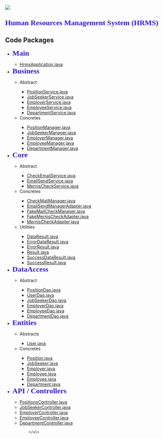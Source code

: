<img src="https://r.resimlink.com/3tyD.png"></img> 

<h2><font face="tahoma" size="5" color="#361ad6"> Human Resources Management System (HRMS) </font></h2>

<h2>Code Packages</h2>

<ul>
    <li><b><font face="tahoma" size="5" color="#361ad6"> Main </font></b></li>
        <ul>
            <li><a  target=”#361ad6” href='https://github.com/tubaaktas/HRMS/blob/master/src/main/java/kodlamaio/hrms/HrmsApplication.java'> HrmsApplication.java </a></li>
        </ul>
    <li><b><font face="tahoma" size="5" color="#361ad6"> Business </font></b></li>
        <ul>
            <li>Abstract</li>
                <ul>
                    <li><a target=”#361ad6” href="https://github.com/tubaaktas/HRMS/blob/master/src/main/java/kodlamaio/hrms/business/abstracts/PositionService.java">PositionService.java</a></li>
                    <li><a target=”#361ad6” href="https://github.com/tubaaktas/HRMS/blob/master/src/main/java/kodlamaio/hrms/business/abstracts/JobSeekerService.java">JobSeekerService.java</a></li>
                    <li><a target=”#361ad6” href="https://github.com/tubaaktas/HRMS/blob/master/src/main/java/kodlamaio/hrms/business/abstracts/EmployerService.java">EmployerService.java</a></li>
                    <li><a target=”#361ad6” href="https://github.com/tubaaktas/HRMS/blob/master/src/main/java/kodlamaio/hrms/business/abstracts/EmployeeService.java">EmployeeService.java</a></li>
                    <li><a target=”#361ad6” href="https://github.com/tubaaktas/HRMS/blob/master/src/main/java/kodlamaio/hrms/business/abstracts/DepartmentService.java">DepartmentService.java</a></li>
                </ul>
            <li>Concretes</li>
                <ul>
                    <li><a target=”#361ad6” href="https://github.com/tubaaktas/HRMS/blob/master/src/main/java/kodlamaio/hrms/business/concretes/PositionManager.java">PositionManager.java</a></li>
                    <li><a target=”#361ad6” href="https://github.com/tubaaktas/HRMS/blob/master/src/main/java/kodlamaio/hrms/business/concretes/JobSeekerManager.java">JobSeekerManager.java</a></li>
                    <li><a target=”#361ad6” href="https://github.com/tubaaktas/HRMS/blob/master/src/main/java/kodlamaio/hrms/business/concretes/EmployerManager.java">EmployerManager.java</a></li>
                    <li><a target=”#361ad6” href="https://github.com/tubaaktas/HRMS/blob/master/src/main/java/kodlamaio/hrms/business/concretes/EmployeeManager.java">EmployeeManager.java</a></li>
                    <li><a target=”#361ad6” href="https://github.com/tubaaktas/HRMS/blob/master/src/main/java/kodlamaio/hrms/business/concretes/DepartmentManager.java">DepartmentManager.java</a></li>
                </ul>
        </ul>
    <li><b><font face="tahoma" size="5" color="#361ad6"> Core </font></b></li>
    <ul>
        <li>Abstract</li>
        <ul>
            <li><a target=”#361ad6” href="https://github.com/tubaaktas/HRMS/blob/master/src/main/java/kodlamaio/hrms/core/abstracts/CheckEmailService.java">CheckEmailService.java</a></li>
            <li><a target=”#361ad6” href="https://github.com/tubaaktas/HRMS/blob/master/src/main/java/kodlamaio/hrms/core/abstracts/EmailSendService.java">EmailSendService.java</a></li>
            <li><a target=”#361ad6” href="https://github.com/tubaaktas/HRMS/blob/master/src/main/java/kodlamaio/hrms/core/abstracts/MernisCheckService.java">MernisCheckService.java</a></li>
        </ul>
        <li>Concretes</li>
        <ul>
            <li><a target=”#361ad6” href="https://github.com/tubaaktas/HRMS/blob/master/src/main/java/kodlamaio/hrms/core/concretes/CheckMailManager.java">CheckMailManager.java</a></li>
            <li><a target=”#361ad6” href="https://github.com/tubaaktas/HRMS/blob/master/src/main/java/kodlamaio/hrms/core/concretes/EmailSendManagerAdapter.java">EmailSendManagerAdapter.java</a></li>
            <li><a target=”#361ad6” href="https://github.com/tubaaktas/HRMS/blob/master/src/main/java/kodlamaio/hrms/core/concretes/FakeMailCheckManager.java">FakeMailCheckManager.java</a></li>
            <li><a target=”#361ad6” href="https://github.com/tubaaktas/HRMS/blob/master/src/main/java/kodlamaio/hrms/core/concretes/FakeMernisCheckAdapter.java">FakeMernisCheckAdapter.java</a></li>
            <li><a target=”#361ad6” href="https://github.com/tubaaktas/HRMS/blob/master/src/main/java/kodlamaio/hrms/core/concretes/MernisCheckAdapter.java">MernisCheckAdapter.java</a></li>
        </ul>
        <li>Utilities</li>
        <ul>
            <li><a target=”#361ad6” href="https://github.com/tubaaktas/HRMS/blob/master/src/main/java/kodlamaio/hrms/core/utilities/DataResult.java">DataResult.java</a></li>
            <li><a target=”#361ad6” href="https://github.com/tubaaktas/HRMS/blob/master/src/main/java/kodlamaio/hrms/core/utilities/ErrorDataResult.java">ErrorDataResult.java</a></li>
            <li><a target=”#361ad6” href="https://github.com/tubaaktas/HRMS/blob/master/src/main/java/kodlamaio/hrms/core/utilities/ErrorResult.java">ErrorResult.java</a></li>
            <li><a target=”#361ad6” href="https://github.com/tubaaktas/HRMS/blob/master/src/main/java/kodlamaio/hrms/core/utilities/Result.java">Result.java</a></li>
            <li><a target=”#361ad6” href="https://github.com/tubaaktas/HRMS/blob/master/src/main/java/kodlamaio/hrms/core/utilities/SuccessDataResult.java">SuccessDataResult.java</a></li>
            <li><a target=”#361ad6” href="https://github.com/tubaaktas/HRMS/blob/master/src/main/java/kodlamaio/hrms/core/utilities/SuccessResult.java">SuccessResult.java</a></li>
        </ul>
    </ul>
    <li><b><font face="tahoma" size="5" color="#361ad6"> DataAccess </font></b></li>
        <ul>
            <li>Abstract</li>
                <ul>
                    <li><a target=”#361ad6” href="https://github.com/tubaaktas/HRMS/blob/master/src/main/java/kodlamaio/hrms/dataaccess/abstracts/PositionDao.java">PositionDao.java</a></li>
                    <li><a target=”#361ad6” href="https://github.com/tubaaktas/HRMS/blob/master/src/main/java/kodlamaio/hrms/dataaccess/abstracts/UserDao.java">UserDao.java</a></li>
                    <li><a target=”#361ad6” href="https://github.com/tubaaktas/HRMS/blob/master/src/main/java/kodlamaio/hrms/dataaccess/abstracts/JobSeekerDao.java">JobSeekerDao.java</a></li>
                    <li><a target=”#361ad6” href="https://github.com/tubaaktas/HRMS/blob/master/src/main/java/kodlamaio/hrms/dataaccess/abstracts/EmployerDao.java">EmployerDao.java</a></li>
                    <li><a target=”#361ad6” href="https://github.com/tubaaktas/HRMS/blob/master/src/main/java/kodlamaio/hrms/dataaccess/abstracts/EmployeeDao.java">EmployeeDao.java</a></li>
                    <li><a target=”#361ad6” href="https://github.com/tubaaktas/HRMS/blob/master/src/main/java/kodlamaio/hrms/dataaccess/abstracts/DepartmentDao.java">DepartmentDao.java</a></li>
                </ul>
        </ul>
    <li><b><font face="tahoma" size="5" color="#361ad6"> Entities </font></b></li>
        <ul>
            <li>Abstracts</li>
            <ul>
                <li><a target=”#361ad6” href="https://github.com/tubaaktas/HRMS/blob/master/src/main/java/kodlamaio/hrms/entities/abstracts/User.java">User.java</a></li>
            </ul>
            <li>Concretes</li>
                <ul>
                    <li><a target=”#361ad6” href="https://github.com/tubaaktas/HRMS/blob/master/src/main/java/kodlamaio/hrms/entities/concretes/Position.java">Position.java</a></li>
                    <li><a target=”#361ad6”
                           href="https://github.com/tubaaktas/HRMS/blob/master/src/main/java/kodlamaio/hrms/entities/concretes/JobSeeker.java">JobSeeker.java</a></li>
                      <li><a target=”#361ad6”
                             href="https://github.com/tubaaktas/HRMS/blob/master/src/main/java/kodlamaio/hrms/entities/concretes/Employer.java">Employer.java</a></li>
                    <li><a target=”#361ad6” 
                           href="https://github.com/tubaaktas/HRMS/blob/master/src/main/java/kodlamaio/hrms/entities/concretes/Employee.java">Employee.java</a></li>
                     <li><a target=”#361ad6” 
                            href="https://github.com/tubaaktas/HRMS/blob/master/src/main/java/kodlamaio/hrms/entities/concretes/Employee.java">Employee.java</a></li>
                    <li><a target=”#361ad6” 
                            href="https://github.com/tubaaktas/HRMS/blob/master/src/main/java/kodlamaio/hrms/entities/concretes/Department.java">Department.java</a></li>
                </ul>
        </ul>   
<li><b><font face="tahoma" size="5" color="#361ad6"> API / Controllers </font></b></li>
        <ul>
            <li><a target=”#361ad6” href='https://github.com/tubaaktas/HRMS/blob/master/src/main/java/kodlamaio/hrms/api/controllers/PositionsController.java'> PositionsController.java </a></li>
            <li><a target=”#361ad6” href='https://github.com/tubaaktas/HRMS/blob/master/src/main/java/kodlamaio/hrms/api/controllers/JobSeekerController.java'> JobSeekerController.java </a></li>
            <li><a target=”#361ad6” href='https://github.com/tubaaktas/HRMS/blob/master/src/main/java/kodlamaio/hrms/api/controllers/EmployerController.java'> EmployerController.java </a></li>
            <li><a target=”#361ad6” href='https://github.com/tubaaktas/HRMS/blob/master/src/main/java/kodlamaio/hrms/api/controllers/EmployeeController.java'> EmployeeController.java </a></li>
            <li><a target=”#361ad6” href='https://github.com/tubaaktas/HRMS/blob/master/src/main/java/kodlamaio/hrms/api/controllers/DepartmentController.java'> DepartmentController.java </a></li>
            
        </ul>
<ul>
